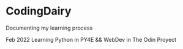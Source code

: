 # CodingDairy
Documenting my learning process

Feb 2022
  Learning Python in PY4E && WebDev in The Odin Proyect
